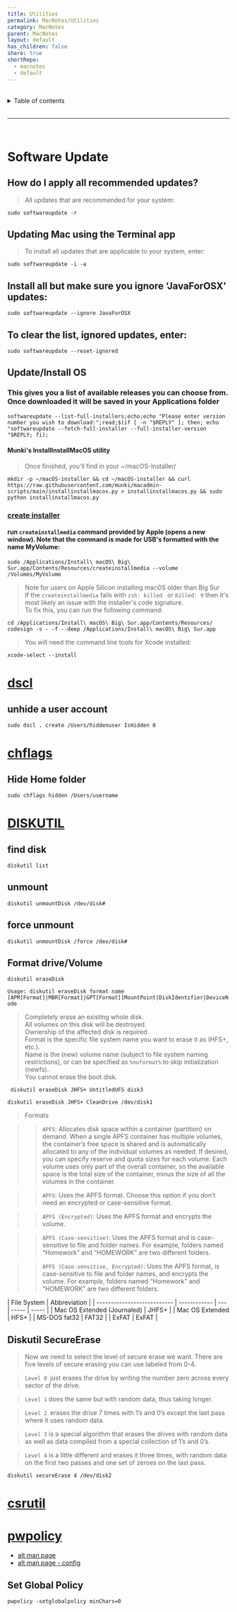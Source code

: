 ```yaml
---
title: Utilities
permalink: MacNotes/Utilities
category: MacNotes
parent: MacNotes
layout: default
has_children: false
share: true
shortRepo:
  - macnotes
  - default
---
```


<br/>

<details markdown="block">                
<summary>                
Table of contents                
</summary>                
{: .text-delta }                
1. TOC                
{:toc}                
</details>

<br/>

---

<br/>

# Software Update

## How do I apply all recommended updates?

> All updates that are recommended for your system:

```shell
sudo softwareupdate -r
```

## Updating Mac using the Terminal app

> To install all updates that are applicable to your system, enter:

```shell
sudo softwareupdate -i -a
```

## Install all but make sure you ignore ‘JavaForOSX’ updates:

```shell
sudo softwareupdate --ignore JavaForOSX
```

## To clear the list, ignored updates, enter:

```shell
sudo softwareupdate --reset-ignored
```

## Update/Install OS

### This gives you a list of available releases you can choose from. Once downloaded it will be saved in your Applications folder

```shell
softwareupdate --list-full-installers;echo;echo "Please enter version number you wish to download:";read;$(if [ -n "$REPLY" ]; then; echo "softwareupdate --fetch-full-installer --full-installer-version "$REPLY; fi);
```

#### Munki's InstallInstallMacOS utility

> Once finished, you'll find in your ~/macOS-Installer/

```shell
mkdir -p ~/macOS-installer && cd ~/macOS-installer && curl https://raw.githubusercontent.com/munki/macadmin-scripts/main/installinstallmacos.py > installinstallmacos.py && sudo python installinstallmacos.py
```

### [create installer](https://dortania.github.io/OpenCore-Install-Guide/installer-guide/mac-install.html#setting-up-opencore-s-efi-environment)

#### run `createinstallmedia` command provided by Apple (opens a new window). Note that the command is made for USB's formatted with the name MyVolume:

```shell
sudo /Applications/Install\ macOS\ Big\ Sur.app/Contents/Resources/createinstallmedia --volume /Volumes/MyVolume
```

> Note for users on Apple Silicon installing macOS older than Big Sur  
> If the `createinstallmedia` fails with `zsh: killed ` or `Killed: 9` then it's most likely an issue with the installer's code signature.  
> To fix this, you can run the following command:

```shell
cd /Applications/Install\ macOS\ Big\ Sur.app/Contents/Resources/
codesign -s - -f --deep /Applications/Install\ macOS\ Big\ Sur.app
```

> You will need the command line tools for Xcode installed:

```shell
xcode-select --install
```

# [dscl](https://ss64.com/osx/dscl.html)

## unhide a user account

```shell
sudo dscl . create /Users/hiddenuser IsHidden 0
```

# [chflags](https://ss64.com/osx/chflags.html)

## Hide Home folder

```shell
sudo chflags hidden /Users/username
```

# [DISKUTIL ](https://ss64.com/osx/diskutil.html)

## find disk

```shell
diskutil list
```

## unmount

```shell
diskutil unmountDisk /dev/disk#
```

## force unmount

```shell
diskutil unmountDisk /force /dev/disk#
```

## Format drive/Volume

```shell
diskutil eraseDisk
```

`Usage: diskutil eraseDisk format name [APM[Format]|MBR[Format]|GPT[Format]]MountPoint|DiskIdentifier|DeviceNode`

> Completely erase an existing whole disk.  
> All volumes on this disk will be destroyed.  
> Ownership of the affected disk is required.  
> Format is the specific file system name you want to erase it as (HFS+, etc.).  
> Name is the (new) volume name (subject to file system naming restrictions),
> or can be specified as `%noformat%` to skip initialization (newfs).  
> You cannot erase the boot disk.

```shell
 diskutil eraseDisk JHFS+ UntitledUFS disk3
```

```shell
diskutil eraseDisk JHFS+ CleanDrive /dev/disk1
```

> Formats

> > `APFS`: Allocates disk space within a container (partition) on demand.
> > When a single APFS container has multiple volumes, the container’s free space is shared and is automatically allocated
> > to any of the individual volumes as needed.
> > If desired, you can specify reserve and quota sizes for each volume.
> > Each volume uses only part of the overall container, so the available space is the
> > total size of the container, minus the size of all the volumes in the container.

> > `APFS`: Uses the APFS format. Choose this option if you don’t need an encrypted or case-sensitive format.

> > `APFS (Encrypted)`: Uses the APFS format and encrypts the volume.

> > `APFS (Case-sensitive)`: Uses the APFS format and is case-sensitive to file and folder names. For example, folders named “Homework” and “HOMEWORK” are two different folders.

> > `APFS (Case-sensitive, Encrypted)`: Uses the APFS format, is case-sensitive to file and folder names, and encrypts the volume.
> > For example, folders named “Homework” and “HOMEWORK” are two
> > different folders.

| File System | Abbreviation | | --------------------------- | ------------ | --- | ----- | ----- | | Mac OS Extended (Journaled) | JHFS+ | | Mac OS Extended | HFS+ | | MS-DOS fat32 | FAT32 | | ExFAT | ExFAT |

## Diskutil SecureErase

> Now we need to select the level of secure erase we want. There are five levels of secure erasing you can use labeled from 0-4.

> `Level 0 `just erases the drive by writing the number zero across every sector of the drive.

> `Level 1` does the same but with random data, thus taking longer.

> `Level 2 `erases the drive 7 times with 1’s and 0’s except the last pass where it uses random data.

> `Level 3` is a special algorithm that erases the drives with random data as well as data compiled from a special collection of 1’s and 0’s.

> `Level 4` is a little different and erases it three times, with random data on the first two passes and one set of zeroes on the last pass.

```shell
diskutil secureErase 4 /dev/disk2
```

# [csrutil](https://ss64.com/osx/csrutil.html)

# [pwpolicy](https://www.manpagez.com/man/8/pwpolicy/)

- [alt man page](https://www.unix.com/man-page/osx/8/pwpolicy/)
- [alt man page - config](https://mosen.github.io/profiledocs/macos/pwpolicy.html#macos-10-10)

## Set Global Policy

```shell
pwpolicy -setglobalpolicy minChars=0
```